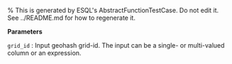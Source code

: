 % This is generated by ESQL's AbstractFunctionTestCase. Do not edit it. See ../README.md for how to regenerate it.

**Parameters**

`grid_id`
:   Input geohash grid-id. The input can be a single- or multi-valued column or an expression.

